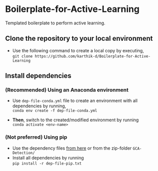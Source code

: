 # Boilerplate-for-Active-Learning

Templated boilerplate to perform active learning.


## Clone the repository to your local environment

- Use the following command to create a local copy by executing,   
`git clone https://github.com/karthik-d/Boilerplate-for-Active-Learning`

## Install dependencies

### **(Recommended)** Using an Anaconda environment
- Use `dep-file-conda.yml` file to create an environment with all dependencies by running,   
`conda env create -f dep-file-conda.yml`

- **Then**, switch to the created/modified environment by running   
`conda activate <env-name>`


### **(Not preferred)** Using pip
- Use the dependency files [from here](https://drive.google.com/drive/folders/1n3U8-h0YRr855r6C5r6fw_dkaMqvhZsC?usp=sharing) or from the zip-folder `GCA-Detection/`
- Install all dependencies by running   
`pip install -r dep-file-pip.txt`

